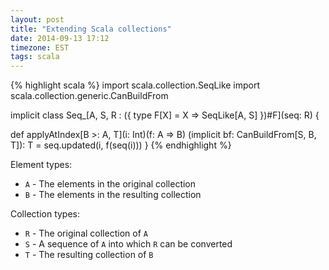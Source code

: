 ```yaml
---
layout: post
title: "Extending Scala collections"
date: 2014-09-13 17:12
timezone: EST
tags: scala
---
```


{% highlight scala %}
import scala.collection.SeqLike
import scala.collection.generic.CanBuildFrom

implicit class Seq_[A, S,
    R : ({ type F[X] = X => SeqLike[A, S] })#F](seq: R) {

  def applyAtIndex[B >: A, T](i: Int)(f: A => B)
      (implicit bf: CanBuildFrom[S, B, T]): T =
    seq.updated(i, f(seq(i)))
}
{% endhighlight %}

Element types:

* `A` - The elements in the original collection
* `B` - The elements in the resulting collection

Collection types:

* `R` - The original collection of `A`
* `S` - A sequence of `A` into which `R` can be converted
* `T` - The resulting collection of `B`

[stackoverflow]: https://stackoverflow.com/questions/25800702/apply-function-to-one-element-only-in-list-or-array-in-scala/
